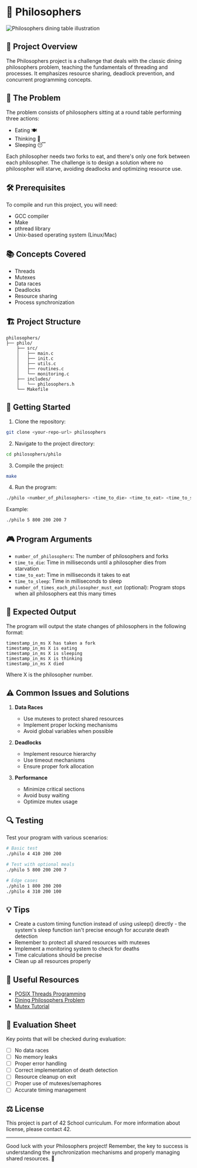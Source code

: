 # 🍝 Philosophers

<img src="[/api/placeholder/800/300](https://upload.wikimedia.org/wikipedia/commons/thumb/8/81/Dining_philosophers_diagram.jpg/220px-Dining_philosophers_diagram.jpg)" alt="Philosophers dining table illustration" />

## 🎯 Project Overview

The Philosophers project is a challenge that deals with the classic dining philosophers problem, teaching the fundamentals of threading and processes. It emphasizes resource sharing, deadlock prevention, and concurrent programming concepts.

## 🧮 The Problem

The problem consists of philosophers sitting at a round table performing three actions:
- Eating 🍽️
- Thinking 🤔
- Sleeping 😴

Each philosopher needs two forks to eat, and there's only one fork between each philosopher. The challenge is to design a solution where no philosopher will starve, avoiding deadlocks and optimizing resource use.

## 🛠️ Prerequisites

To compile and run this project, you will need:

- GCC compiler
- Make
- pthread library
- Unix-based operating system (Linux/Mac)

## 📚 Concepts Covered

- Threads
- Mutexes
- Data races
- Deadlocks
- Resource sharing
- Process synchronization

## 🏗️ Project Structure

```
philosophers/
├── philo/
    ├── src/
    │   ├── main.c
    │   ├── init.c
    │   ├── utils.c
    │   ├── routines.c
    │   └── monitoring.c
    ├── includes/
    │   └── philosophers.h
    └── Makefile

```

## 🚀 Getting Started

1. Clone the repository:
```bash
git clone <your-repo-url> philosophers
```

2. Navigate to the project directory:
```bash
cd philosophers/philo
```

3. Compile the project:
```bash
make
```

4. Run the program:
```bash
./philo <number_of_philosophers> <time_to_die> <time_to_eat> <time_to_sleep> [number_of_times_each_philosopher_must_eat]
```

Example:
```bash
./philo 5 800 200 200 7
```

## 🎮 Program Arguments

- `number_of_philosophers`: The number of philosophers and forks
- `time_to_die`: Time in milliseconds until a philosopher dies from starvation
- `time_to_eat`: Time in milliseconds it takes to eat
- `time_to_sleep`: Time in milliseconds to sleep
- `number_of_times_each_philosopher_must_eat` (optional): Program stops when all philosophers eat this many times

## 🎯 Expected Output

The program will output the state changes of philosophers in the following format:
```
timestamp_in_ms X has taken a fork
timestamp_in_ms X is eating
timestamp_in_ms X is sleeping
timestamp_in_ms X is thinking
timestamp_in_ms X died
```
Where X is the philosopher number.

## ⚠️ Common Issues and Solutions

1. **Data Races**
   - Use mutexes to protect shared resources
   - Implement proper locking mechanisms
   - Avoid global variables when possible

2. **Deadlocks**
   - Implement resource hierarchy
   - Use timeout mechanisms
   - Ensure proper fork allocation

3. **Performance**
   - Minimize critical sections
   - Avoid busy waiting
   - Optimize mutex usage

## 🔍 Testing

Test your program with various scenarios:

```bash
# Basic test
./philo 4 410 200 200

# Test with optional meals
./philo 5 800 200 200 7

# Edge cases
./philo 1 800 200 200
./philo 4 310 200 100
```

## 💡 Tips

- Create a custom timing function instead of using usleep() directly - the system's sleep function isn't precise enough for accurate death detection
- Remember to protect all shared resources with mutexes
- Implement a monitoring system to check for deaths
- Time calculations should be precise
- Clean up all resources properly

## 🔗 Useful Resources

- [POSIX Threads Programming](https://computing.llnl.gov/tutorials/pthreads/)
- [Dining Philosophers Problem](https://en.wikipedia.org/wiki/Dining_philosophers_problem)
- [Mutex Tutorial](https://www.geeksforgeeks.org/mutex-lock-for-linux-thread-synchronization/)

## 📝 Evaluation Sheet

Key points that will be checked during evaluation:

- [ ] No data races
- [ ] No memory leaks
- [ ] Proper error handling
- [ ] Correct implementation of death detection
- [ ] Resource cleanup on exit
- [ ] Proper use of mutexes/semaphores
- [ ] Accurate timing management

## ⚖️ License

This project is part of 42 School curriculum. For more information about license, please contact 42.

---

Good luck with your Philosophers project! Remember, the key to success is understanding the synchronization mechanisms and properly managing shared resources. 🚀
